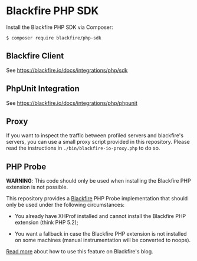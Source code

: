 Blackfire PHP SDK
=================

Install the Blackfire PHP SDK via Composer:

    $ composer require blackfire/php-sdk

Blackfire Client
----------------

See https://blackfire.io/docs/integrations/php/sdk

PhpUnit Integration
-------------------

See https://blackfire.io/docs/integrations/php/phpunit

Proxy
-----

If you want to inspect the traffic between profiled servers and blackfire's
servers, you can use a small proxy script provided in this repository. Please
read the instructions in `./bin/blackfire-io-proxy.php` to do so.

PHP Probe
---------

**WARNING**: This code should only be used when installing the Blackfire PHP
extension is not possible.

This repository provides a [Blackfire](https://blackfire.io/) PHP Probe
implementation that should only be used under the following circumstances:

 * You already have XHProf installed and cannot install the Blackfire PHP
   extension (think PHP 5.2);

 * You want a fallback in case the Blackfire PHP extension is not installed on
   some machines (manual instrumentation will be converted to noops).

[Read more](https://blog.blackfire.io/blackfire-for-xhprof-users.html) about
how to use this feature on Blackfire's blog.
